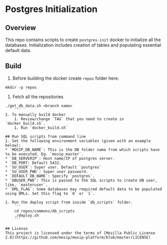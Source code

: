 # Postgres Initialization

## Overview
This repo contains scripts to create `postgres-init` docker to initialize all the databases. Initialization includes creation of tables and populating essential default data.

## Build
1. Before building the docker create `repos` folder here.
```
mkdir -p repos
```
1. Fetch all the repositories 
```
./get_db_data.sh <branch name>
    ```
1. To manually build docker
    1. Review/change `TAG` that you need to create in `docker_build.sh`.
    1. Run `docker_build.sh`

## Run SQL scripts from command line
1. Set the following environment variables (given with an example below): 
* `MOSIP_DB_NAME`: This is the DB folder name from which scripts have to be executed. Eg. `mosip_master`.
* `DB_SERVERIP`: Host name/IP of postgres server.
* `DB_PORT: Default 5432.
* `SU_USER`: Super user. Default `postgres`
* `SU_USER_PWD`: Super user password.
* `DEFAULT_DB_NAME`: Specify `postgres`.
* `DBUSER_PWD`: This is passed to the SQL scripts to create DB user, like, `masteruser`.
* `DML_FLAG`: Some databases may required default data to be populated using DMLs. Set this flag to `0` or `1`. 

1. Run the deploy script from inside `db_scripts` folder.
    ```
    cd repos/commons/db_scripts
    ./deploy.sh 
    ```

## License
This project is licensed under the terms of [Mozilla Public License 2.0](https://github.com/mosip/mosip-platform/blob/master/LICENSE)

